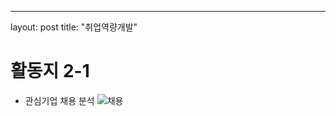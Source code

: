 ---
layout: post
title:  "취업역량개발"
# 활동지 2-1 
+ 관심기업 채용 분석
![채용](https://user-images.githubusercontent.com/50895748/161507653-9c0d822d-11df-4b54-87f8-ca0d8a5c223d.jpg)



  
